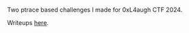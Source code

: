 Two ptrace based challenges I made for 0xL4augh CTF 2024.

Writeups [here](https://matth.dmz42.org/posts/2024/ptrace_based_self_debugging_binaries/). 
